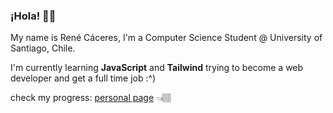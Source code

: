 ### ¡Hola! 👋🏽

My name is René Cáceres, I'm a Computer Science Student @ University of Santiago, Chile.

I'm currently learning **JavaScript** and **Tailwind** trying to become a web developer and get a full time job :^) 

check my progress: [personal page](https://caceresrene.github.io/) 👈🏽
